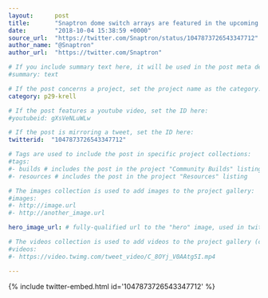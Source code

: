 ```yaml
---
layout:      post
title:       "Snaptron dome switch arrays are featured in the upcoming Boldport Club project.  It's been fun working with…"
date:        "2018-10-04 15:38:59 +0000"
source_url:  "https://twitter.com/Snaptron/status/1047873726543347712"
author_name: "@Snaptron"
author_url:  "https://twitter.com/Snaptron"

# If you include summary text here, it will be used in the post meta description instead of an excerpt from the post body
#summary: text

# If the post concerns a project, set the project name as the category:
category: p29-krell

# If the post features a youtube video, set the ID here:
#youtubeid: gXsVeNLuWLw

# If the post is mirroring a tweet, set the ID here:
twitterid:  "1047873726543347712"

# Tags are used to include the post in specific project collections:
#tags:
#- builds # includes the post in the project "Community Builds" listing
#- resources # includes the post in the project "Resources" listing

# The images collection is used to add images to the project gallery:
#images:
#- http://image.url
#- http://another_image.url

hero_image_url: # fully-qualified url to the "hero" image, used in twitter cards for example

# The videos collection is used to add videos to the project gallery (currently only mp4):
#videos:
#- https://video.twimg.com/tweet_video/C_8OYj_V0AAtg5I.mp4

---
```


{% include twitter-embed.html id='1047873726543347712' %}


